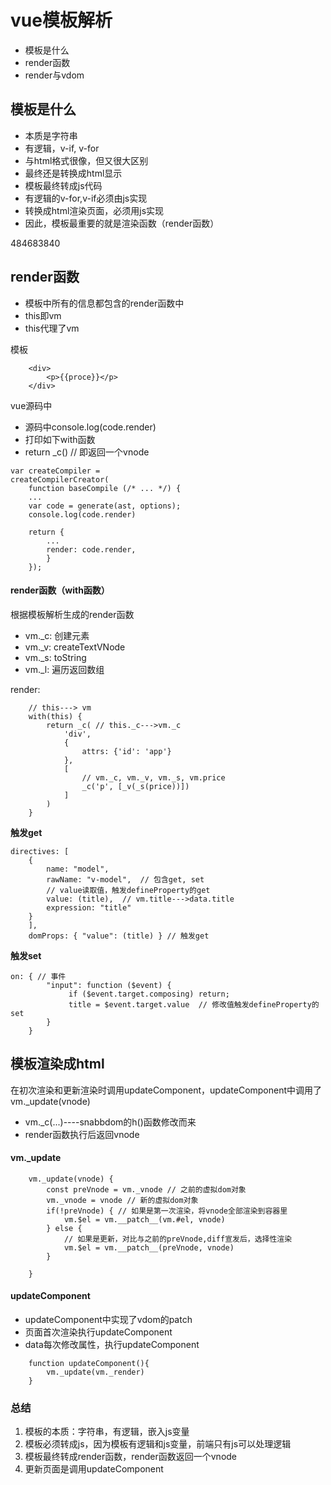 # vue模板解析

- 模板是什么
- render函数
- render与vdom

## 模板是什么

- 本质是字符串
- 有逻辑，v-if, v-for
- 与html格式很像，但又很大区别
- 最终还是转换成html显示
- 模板最终转成js代码
- 有逻辑的v-for,v-if必须由js实现
- 转换成html渲染页面，必须用js实现
- 因此，模板最重要的就是渲染函数（render函数）

484683840

## render函数

- 模板中所有的信息都包含的render函数中
- this即vm
- this代理了vm

模板

```
    <div>
        <p>{{proce}}</p>
    </div>
```

vue源码中

* 源码中console.log(code.render)
* 打印如下with函数
* return _c()   // 即返回一个vnode

```
var createCompiler =
createCompilerCreator(
    function baseCompile (/* ... */) {
    ...
    var code = generate(ast, options);
    console.log(code.render)

    return {
        ...
        render: code.render,
        }
    });
```

#### render函数（with函数）

根据模板解析生成的render函数

- vm._c: 创建元素
- vm._v: createTextVNode
- vm._s: toString
- vm._l: 遍历返回数组

render:

```
    // this---> vm
    with(this) {
        return _c( // this._c--->vm._c
            'div',
            {
                attrs: {'id': 'app'}
            },
            [
                // vm._c, vm._v, vm._s, vm.price
                _c('p', [_v(_s(price))]) 
            ]
        )
    }
```

**触发get**

```
directives: [
    { 
        name: "model", 
        rawName: "v-model",  // 包含get, set
        // value读取值，触发defineProperty的get
        value: (title),  // vm.title--->data.title
        expression: "title" 
    }
    ],
    domProps: { "value": (title) } // 触发get
```

**触发set**

```
on: { // 事件
        "input": function ($event) { 
             if ($event.target.composing) return; 
             title = $event.target.value  // 修改值触发defineProperty的set
        }
    } 
```

## 模板渲染成html

在初次渲染和更新渲染时调用updateComponent，updateComponent中调用了vm._update(vnode)

- vm._c(...)----snabbdom的h()函数修改而来
- render函数执行后返回vnode

#### vm._update

```
    vm._update(vnode) {
        const preVnode = vm._vnode // 之前的虚拟dom对象
        vm._vnode = vnode // 新的虚拟dom对象
        if(!preVnode) { // 如果是第一次渲染，将vnode全部渲染到容器里
            vm.$el = vm.__patch__(vm.#el, vnode)
        } else {
            // 如果是更新，对比与之前的preVnode,diff宣发后，选择性渲染
            vm.$el = vm.__patch__(preVnode, vnode)
        }

    }
```

#### updateComponent

- updateComponent中实现了vdom的patch
- 页面首次渲染执行updateComponent
- data每次修改属性，执行updateComponent

```
    function updateComponent(){
        vm._update(vm._render)
    }
```

### 总结

1. 模板的本质：字符串，有逻辑，嵌入js变量
2. 模板必须转成js，因为模板有逻辑和js变量，前端只有js可以处理逻辑
3. 模板最终转成render函数，render函数返回一个vnode
4. 更新页面是调用updateComponent
